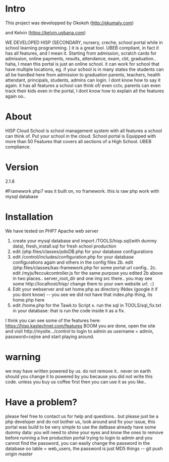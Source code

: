 
# Intro

This project was developped by Okokoh (http://ekumaly.com)

and Kelvin (https://kelvin.ugbana.com)

WE DEVELOPED HISP (SECONDARY, nursery, creche, school portal while in school learning programming. ) it is a great tool.
UBEB compliant, in fact it has all features, and I mean it. Starting from admission, scratch cards for admission, 
online payments, results, attendance, exam, cbt, graduation.. haha, I mean this portal is just an online school.
it can work for school that have multiple locations, eg. if your school is in many states the students can all be handled here from admission to graduation
parents, teachers, health attendant, principals, students, admins can login. I dont know how to say it again. it has all features a school can think of/
even cctv, parents can even track their kids even in the portal, I dont know how to explain all the features again oo..

# About
HISP Cloud School is school management system with all features a school can think of. Put your school in the cloud. School portal is Equipped with more than 50 Features that covers all sections of a High School. UBEB compliance.

# Version
2.1.8

#Framework
php7 was it built on, no framework. this is raw php work with mysql database

# Installation
We have tested on PHP7 Apache web server
1. create your mysql database and import /TOOLS/hisp.sql(with dummy data), fresh_install.sql for fresh school production
2. edit /php.files/classes/pdoDB.php for your database configurations 
2. edit /control/includes/configuration.php for your database configurations again and others in the config files 
2b. edit /php.files/classes/kas-framework.php for some portal url config..
2c. edit /myjs/feccukcontroller.js for the same purpose you edited 2b above in two places.. server_root_dir and one img src there..
you may see some http://localhost/hisp/ change them to your own website url. ::)
3. Edit your webserver and set home.php as directory INdex (google it if you dont know) -- you see we did not have that index.php thing, its home.php here
4. edit /home.php for the Tawk.to Script 
x. run the sql in TOOLS/sql_fix.txt in your database: that is run the code inside it as a fix.

I think you can see some of the features here: https://hisp.kastechnet.com/features
BOOM you are done, open the site and visit http://mysite.../control to login to admin as username = admin, password=cejine and start playing around.



# warning
we may have written powered by us. do not remove it.. never on earth should you change it to powered by you
because you did not write this code. unless you buy us coffee first then you can use it as you like..

# Have a problem?
please feel free to contact us for help and questions.. 
but please just be a php developer and do not bother us, look around and fix your issue, this portal was build to be very simple to use
the datbase already have some dummy data: you will need to shine your eyes and know the ones to remove before running a live production portal
trying to login to admin and you cannot find the password, you can easily change the password in the database oo
table = web_users, the password is just MD5 things -- git push origin master

